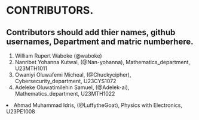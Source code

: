 # CONTRIBUTORS.
## Contributors should add thier names, github usernames, Department and matric numberhere.
<ol>
<li>William Rupert Waboke (@waboke)
<li>Nanribet Yohanna Kutwal, (@Nan-yohanna), Mathematics_department, U23MTH1011</li>
<li>Owaniyi Oluwafemi Micheal, (@Chuckycipher), Cybersecurity_department, U23CYS1072</li>
  <li>Adeleke Oluwatimilehin Samuel, (@Adelek-ai),
  Mathematics_department, U23MTH1022</li>
</ol>
<li>Ahmad Muhammad Idris, (@LuffytheGoat), Physics with Electronics, U23PE1008</li>
